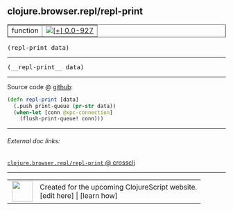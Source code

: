 ## clojure.browser.repl/repl-print



 <table border="1">
<tr>
<td>function</td>
<td><a href="https://github.com/cljsinfo/cljs-api-docs/tree/0.0-927"><img valign="middle" alt="[+] 0.0-927" title="Added in 0.0-927" src="https://img.shields.io/badge/+-0.0--927-lightgrey.svg"></a> </td>
</tr>
</table>

<samp>(repl-print data)</samp><br>

---

 <samp>
(__repl-print__ data)<br>
</samp>

---







Source code @ [github]():

```clj
(defn repl-print [data]
  (.push print-queue (pr-str data))
  (when-let [conn @xpc-connection]
    (flush-print-queue! conn)))
```

<!--
Repo - tag - source tree - lines:

 <pre>

</pre>

-->

---



###### External doc links:

[`clojure.browser.repl/repl-print` @ crossclj](http://crossclj.info/fun/clojure.browser.repl.cljs/repl-print.html)<br>

---

 <table>
<tr><td>
<img valign="middle" align="right" width="48px" src="http://i.imgur.com/Hi20huC.png">
</td><td>
Created for the upcoming ClojureScript website.<br>
[edit here] | [learn how]
</td></tr></table>

[edit here]:https://github.com/cljsinfo/cljs-api-docs/blob/master/cljsdoc/clojure.browser.repl/repl-print.cljsdoc
[learn how]:https://github.com/cljsinfo/cljs-api-docs/wiki/cljsdoc-files

<!--

This information was too distracting to show to readers, but I'll leave it
commented here since it is helpful to:

- pretty-print the data used to generate this document
- and show how to retrieve that data



The API data for this symbol:

```clj
{:ns "clojure.browser.repl",
 :name "repl-print",
 :signature ["[data]"],
 :name-encode "repl-print",
 :history [["+" "0.0-927"]],
 :type "function",
 :full-name-encode "clojure.browser.repl/repl-print",
 :source {:code "(defn repl-print [data]\n  (.push print-queue (pr-str data))\n  (when-let [conn @xpc-connection]\n    (flush-print-queue! conn)))",
          :title "Source code",
          :repo "clojurescript",
          :tag "r1.8.51",
          :filename "src/main/cljs/clojure/browser/repl.cljs",
          :lines [38 41],
          :url "https://github.com/clojure/clojurescript/blob/r1.8.51/src/main/cljs/clojure/browser/repl.cljs#L38-L41"},
 :usage ["(repl-print data)"],
 :full-name "clojure.browser.repl/repl-print",
 :cljsdoc-url "https://github.com/cljsinfo/cljs-api-docs/blob/master/cljsdoc/clojure.browser.repl/repl-print.cljsdoc"}

```

Retrieve the API data for this symbol:

```clj
;; from Clojure REPL
(require '[clojure.edn :as edn])
(-> (slurp "https://raw.githubusercontent.com/cljsinfo/cljs-api-docs/catalog/cljs-api.edn")
    (edn/read-string)
    (get-in [:symbols "clojure.browser.repl/repl-print"]))
```

-->
